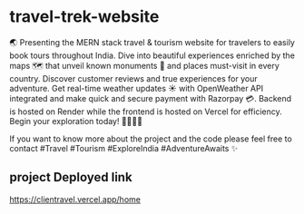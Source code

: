 # travel-trek-website
🌏 Presenting the MERN stack travel & tourism website for travelers to easily book tours throughout India. Dive into beautiful experiences enriched by the maps 🗺️ that unveil known monuments 🏰 and places must-visit in every country. Discover customer reviews and true experiences for your adventure. Get real-time weather updates ☀️ with OpenWeather API integrated and make quick and secure payment with Razorpay 💳. Backend is hosted on Render while the frontend is hosted on Vercel for efficiency. Begin your exploration today! 🌟🎒🌅🚗


If you want to know more about the project and the code please feel free to contact #Travel #Tourism #ExploreIndia #AdventureAwaits ✨

## project Deployed link
https://clientravel.vercel.app/home
